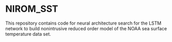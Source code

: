 # NIROM_SST
This repository contains code for neural architecture search for the LSTM network to build nonintrusive reduced order model of the NOAA sea surface temperature data set.
